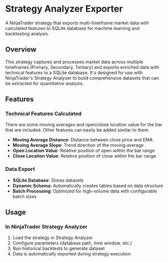 # Strategy Analyzer Exporter

A NinjaTrader strategy that exports multi-timeframe market data with calculated features to SQLite database for machine learning and backtesting analysis.

## Overview

This strategy captures and processes market data across multiple timeframes (Primary, Secondary, Tertiary) and exports enriched data with technical features to a SQLite database. It's designed for use with NinjaTrader's Strategy Analyzer to build comprehensive datasets that can be extracted for quantitative analysis.

## Features

### Technical Features Calculated

There are some moving averages and open/close location value for the bar that are included. Other features can easily be added similar to them.

- **Moving Average Distance**: Distance between close price and EMA
- **Moving Average Slope**: Trend direction of the moving average
- **Open Location Value**: Relative position of open within the bar range
- **Close Location Value**: Relative position of close within the bar range

### Data Export

- **SQLite Database**: Stores datasets
- **Dynamic Schema**: Automatically creates tables based on data structure
- **Batch Processing**: Optimized for high-volume data with configurable batch sizes

## Usage

### In NinjaTrader Strategy Analyzer

1. Load the strategy in Strategy Analyzer
2. Configure parameters (database path, time window, etc.)
3. Run historical backtests to generate dataset
4. Data is automatically exported during strategy execution
